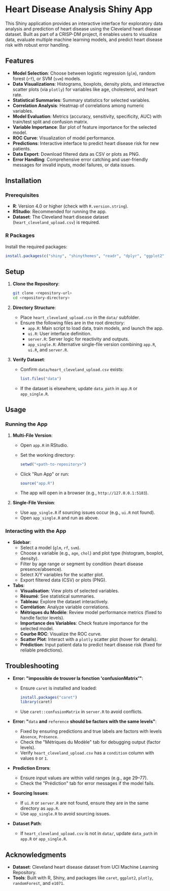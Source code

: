 # Heart Disease Analysis Shiny App

This Shiny application provides an interactive interface for exploratory data analysis and prediction of heart disease using the Cleveland heart disease dataset. Built as part of a CRISP-DM project, it enables users to visualize data, evaluate multiple machine learning models, and predict heart disease risk with robust error handling.

## Features

- **Model Selection**: Choose between logistic regression (`glm`), random forest (`rf`), or SVM (`svm`) models.
- **Data Visualizations**: Histograms, boxplots, density plots, and interactive scatter plots (via `plotly`) for variables like age, cholesterol, and heart rate.
- **Statistical Summaries**: Summary statistics for selected variables.
- **Correlation Analysis**: Heatmap of correlations among numeric variables.
- **Model Evaluation**: Metrics (accuracy, sensitivity, specificity, AUC) with train/test split and confusion matrix.
- **Variable Importance**: Bar plot of feature importance for the selected model.
- **ROC Curve**: Visualization of model performance.
- **Predictions**: Interactive interface to predict heart disease risk for new patients.
- **Data Export**: Download filtered data as CSV or plots as PNG.
- **Error Handling**: Comprehensive error catching and user-friendly messages for invalid inputs, model failures, or data issues.

## Installation

### Prerequisites

- **R**: Version 4.0 or higher (check with `R.version.string`).
- **RStudio**: Recommended for running the app.
- **Dataset**: The Cleveland heart disease dataset (`heart_cleveland_upload.csv`) is required.

### R Packages

Install the required packages:

```R
install.packages(c("shiny", "shinythemes", "readr", "dplyr", "ggplot2", "DT", "janitor", "caret", "corrplot", "pROC", "plotly", "randomForest", "e1071"))
```

## Setup

1. **Clone the Repository**:

   ```bash
   git clone <repository-url>
   cd <repository-directory>
   ```

2. **Directory Structure**:

   - Place `heart_cleveland_upload.csv` in the `data/` subfolder.
   - Ensure the following files are in the root directory:
     - `app.R`: Main script to load data, train models, and launch the app.
     - `ui.R`: User interface definition.
     - `server.R`: Server logic for reactivity and outputs.
     - `app_single.R`: Alternative single-file version combining `app.R`, `ui.R`, and `server.R`.

3. **Verify Dataset**:

   - Confirm `data/heart_cleveland_upload.csv` exists:

     ```R
     list.files("data")
     ```
   - If the dataset is elsewhere, update `data_path` in `app.R` or `app_single.R`.

## Usage

### Running the App

1. **Multi-File Version**:

   - Open `app.R` in RStudio.
   - Set the working directory:

     ```R
     setwd("<path-to-repository>")
     ```
   - Click "Run App" or run:

     ```R
     source("app.R")
     ```
   - The app will open in a browser (e.g., `http://127.0.0.1:5183`).

2. **Single-File Version**:

   - Use `app_single.R` if sourcing issues occur (e.g., `ui.R` not found).
   - Open `app_single.R` and run as above.

### Interacting with the App

- **Sidebar**:
  - Select a model (`glm`, `rf`, `svm`).
  - Choose a variable (e.g., `age`, `chol`) and plot type (histogram, boxplot, density).
  - Filter by age range or segment by condition (heart disease presence/absence).
  - Select X/Y variables for the scatter plot.
  - Export filtered data (CSV) or plots (PNG).
- **Tabs**:
  - **Visualisation**: View plots of selected variables.
  - **Résumé**: See statistical summaries.
  - **Tableau**: Explore the dataset interactively.
  - **Corrélation**: Analyze variable correlations.
  - **Métriques du Modèle**: Review model performance metrics (fixed to handle factor levels).
  - **Importance des Variables**: Check feature importance for the selected model.
  - **Courbe ROC**: Visualize the ROC curve.
  - **Scatter Plot**: Interact with a `plotly` scatter plot (hover for details).
  - **Prédiction**: Input patient data to predict heart disease risk (fixed for reliable predictions).



## Troubleshooting

- **Error: "impossible de trouver la fonction 'confusionMatrix'"**:

  - Ensure `caret` is installed and loaded:

    ```R
    install.packages("caret")
    library(caret)
    ```
  - Use `caret::confusionMatrix` in `server.R` to avoid conflicts.

- **Error: "**`data` **and** `reference` **should be factors with the same levels"**:

  - Fixed by ensuring predictions and true labels are factors with levels `Absence`, `Présence`.
  - Check the "Métriques du Modèle" tab for debugging output (factor levels).
  - Verify `heart_cleveland_upload.csv` has a `condition` column with values `0` or `1`.

- **Prediction Errors**:

  - Ensure input values are within valid ranges (e.g., age 29–77).
  - Check the "Prédiction" tab for error messages if the model fails.

- **Sourcing Issues**:

  - If `ui.R` or `server.R` are not found, ensure they are in the same directory as `app.R`.
  - Use `app_single.R` to avoid sourcing issues.

- **Dataset Path**:

  - If `heart_cleveland_upload.csv` is not in `data/`, update `data_path` in `app.R` or `app_single.R`.



## Acknowledgments

- **Dataset**: Cleveland heart disease dataset from UCI Machine Learning Repository.
- **Tools**: Built with R, Shiny, and packages like `caret`, `ggplot2`, `plotly`, `randomForest`, and `e1071`.

